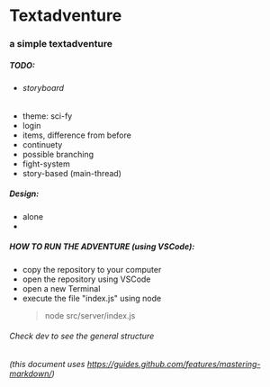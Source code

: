# Textadventure
### a simple textadventure

##### TODO:
- ###### storyboard
- theme: sci-fy
- login
- items, difference from before
- continuety
- possible branching
- fight-system
- story-based (main-thread)

##### Design:
- alone
- 

##### HOW TO RUN THE ADVENTURE (using VSCode):
- copy the repository to your computer
- open the repository using VSCode
- open a new Terminal
- execute the file "index.js" using node
    > node src/server/index.js

###### Check dev to see the general structure
###### (this document uses https://guides.github.com/features/mastering-markdown/)